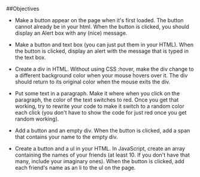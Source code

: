 <!-- Lab 1: Simple Tasks - Manipulating HTML with DOM & jQuery
Info

This lab asks you to perform various tasks, first using only the DOM, and then using only JQuery.
Your project folder should consist of 2 folders, DOM and JQuery, each containing an index.html, JS file, and any CSS files.
You should complete the tasks first in the DOM folder using only the DOM, and then complete the same tasks again in the JQuery folder using only JQuery.
Number each example in your html page to correspond with the objective numbers below. -->

##Objectives

- Make a button appear on the page when it's first loaded. The button cannot already be in your html. When the button is clicked, you should display an Alert box with any (nice) message.

- Make a button and text box (you can just put them in your HTML). When the button is clicked, display an alert with the message that is typed in the text box.

- Create a div in HTML. Without using CSS :hover, make the div change to a different background color when your mouse hovers over it. The div should return to its original color when the mouse exits the div.

- Put some text in a paragraph. Make it where when you click on the paragraph, the color of the text switches to red. Once you get that working, try to rewrite your code to make it switch to a random color each click (you don't have to show the code for just red once you get random working).

- Add a button and an empty div. When the button is clicked, add a span that contains your name to the empty div.

- Create a button and a ul in your HTML. In JavaScript, create an array containing the names of your friends (at least 10. If you don't have that many, include your imaginary ones). When the button is clicked, add each friend's name as an li to the ul on the page.